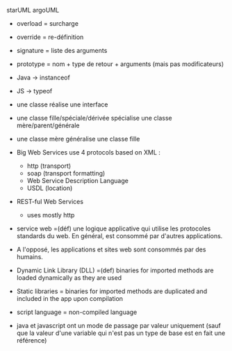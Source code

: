 starUML argoUML

* overload = surcharge
* override = re-définition
* signature = liste des arguments
* prototype = nom + type de retour + arguments (mais pas modificateurs)

* Java -> instanceof
* JS -> typeof

* une classe réalise une interface
* une classe fille/spéciale/dérivée spécialise une classe mère/parent/générale
* une classe mère généralise une classe fille



* Big Web Services use 4 protocols based on XML : 
    * http (transport)
    * soap (transport formatting)
    * Web Service Description Language
    * USDL (location)
* REST-ful Web Services
    * uses mostly http

* service web =(déf) une logique applicative qui utilise les protocoles standards du web. En général, est consommé par d'autres applications.
* A l'opposé, les applications et sites web sont consommés par des humains.

* Dynamic Link Library (DLL) =(def) binaries for imported methods are loaded dynamically as they are used
* Static libraries = binaries for imported methods are duplicated and included in the app upon compilation

* script language = non-compiled language

* java et javascript ont un mode de passage par valeur uniquement (sauf que la valeur d'une variable qui n'est pas un type de base est en fait une référence)